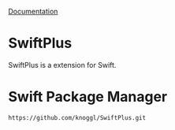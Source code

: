 [Documentation](https://knoggl.github.io/SwiftPlus/)

# SwiftPlus

SwiftPlus is a extension for Swift.

# Swift Package Manager
```
https://github.com/knoggl/SwiftPlus.git
```
